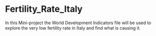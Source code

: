 # Fertility_Rate_Italy
In this Mini-project the World Development Indicators file will be used to explore the very low fertility rate in Italy and find what is causing it.
